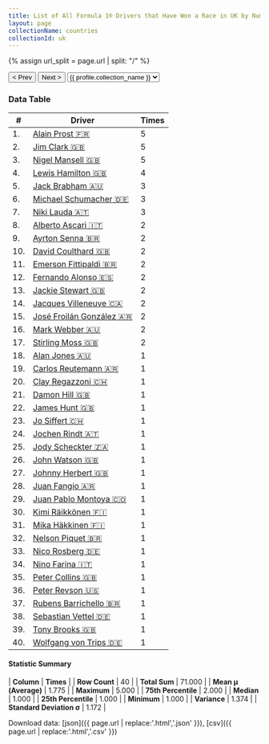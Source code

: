 ```yaml
---
title: List of All Formula 1® Drivers that Have Won a Race in UK by Number of Times
layout: page
collectionName: countries
collectionId: uk
---
```


{% assign url_split = page.url | split: "/" %}
<div id="collection-navigation">
<button onclick="selector.options[selector.selectedIndex-1].value && (window.location = selector.options[selector.selectedIndex-1].value);">&lt; Prev</button>
<button onclick="selector.options[selector.selectedIndex+1].value && (window.location = selector.options[selector.selectedIndex+1].value);">Next &gt;</button>
<select id="selector" onchange="this.options[this.selectedIndex].value && (window.location = this.options[this.selectedIndex].value);">
  {% for collectionId in site.data[page.collectionName].refs %}
    {% if collectionId == page.collectionId %}
      {% assign selected = "selected" %}
    {% else %}
      {% assign selected = "" %}
    {% endif %}
    {% assign profile = site.data[page.collectionName][collectionId].profile %}
    <option value="/f1/{{ page.collectionName }}/{{ collectionId }}/{{ url_split[4] }}" {{ selected }}>{{ profile.collection_name }}</option>
  {% endfor %}
</select>
</div>

<canvas id="chart" width="400" height="180"></canvas>
<script>
var data = {
    "datasets": [
        {
            "backgroundColor": [
                "#9C8E8D",
                "#9C8E8D",
                "#9C8E8D",
                "#9C8E8D",
                "#9C8E8D",
                "#9C8E8D",
                "#9C8E8D",
                "#9C8E8D",
                "#9C8E8D",
                "#9C8E8D",
                "#9C8E8D",
                "#9C8E8D",
                "#9C8E8D",
                "#9C8E8D",
                "#9C8E8D",
                "#9C8E8D",
                "#9C8E8D",
                "#9C8E8D",
                "#9C8E8D",
                "#9C8E8D",
                "#9C8E8D",
                "#9C8E8D",
                "#9C8E8D",
                "#9C8E8D",
                "#9C8E8D",
                "#9C8E8D",
                "#9C8E8D",
                "#9C8E8D",
                "#9C8E8D",
                "#9C8E8D",
                "#9C8E8D",
                "#9C8E8D",
                "#9C8E8D",
                "#9C8E8D",
                "#9C8E8D",
                "#9C8E8D",
                "#9C8E8D",
                "#9C8E8D",
                "#9C8E8D",
                "#9C8E8D"
            ],
            "borderColor": [
                "#1D181E",
                "#1D181E",
                "#1D181E",
                "#1D181E",
                "#1D181E",
                "#1D181E",
                "#1D181E",
                "#1D181E",
                "#1D181E",
                "#1D181E",
                "#1D181E",
                "#1D181E",
                "#1D181E",
                "#1D181E",
                "#1D181E",
                "#1D181E",
                "#1D181E",
                "#1D181E",
                "#1D181E",
                "#1D181E",
                "#1D181E",
                "#1D181E",
                "#1D181E",
                "#1D181E",
                "#1D181E",
                "#1D181E",
                "#1D181E",
                "#1D181E",
                "#1D181E",
                "#1D181E",
                "#1D181E",
                "#1D181E",
                "#1D181E",
                "#1D181E",
                "#1D181E",
                "#1D181E",
                "#1D181E",
                "#1D181E",
                "#1D181E",
                "#1D181E"
            ],
            "borderWidth": 1,
            "data": [
                5.0,
                5.0,
                5.0,
                4.0,
                3.0,
                3.0,
                3.0,
                2.0,
                2.0,
                2.0,
                2.0,
                2.0,
                2.0,
                2.0,
                2.0,
                2.0,
                2.0,
                1.0,
                1.0,
                1.0,
                1.0,
                1.0,
                1.0,
                1.0,
                1.0,
                1.0,
                1.0,
                1.0,
                1.0,
                1.0,
                1.0,
                1.0,
                1.0,
                1.0,
                1.0,
                1.0,
                1.0,
                1.0,
                1.0,
                1.0
            ],
            "label": "Times"
        }
    ],
    "labels": [
        "Alain Prost",
        "Jim Clark",
        "Nigel Mansell",
        "Lewis Hamilton",
        "Jack Brabham",
        "Michael Schumacher",
        "Niki Lauda",
        "Alberto Ascari",
        "Ayrton Senna",
        "David Coulthard",
        "Emerson Fittipaldi",
        "Fernando Alonso",
        "Jackie Stewart",
        "Jacques Villeneuve",
        "José Froilán González",
        "Mark Webber",
        "Stirling Moss",
        "Alan Jones",
        "Carlos Reutemann",
        "Clay Regazzoni",
        "Damon Hill",
        "James Hunt",
        "Jo Siffert",
        "Jochen Rindt",
        "Jody Scheckter",
        "John Watson",
        "Johnny Herbert",
        "Juan Fangio",
        "Juan Pablo Montoya",
        "Kimi Räikkönen",
        "Mika Häkkinen",
        "Nelson Piquet",
        "Nico Rosberg",
        "Nino Farina",
        "Peter Collins",
        "Peter Revson",
        "Rubens Barrichello",
        "Sebastian Vettel",
        "Tony Brooks",
        "Wolfgang von Trips"
    ]
};
var options = {
  legend: {
    display: false
  },
  scales: {
    xAxes: [{
      ticks: {
        beginAtZero: true,
        maxRotation: 180,
        display: window.innerWidth > 800
      }
    }],
    yAxes: [{
      ticks: {
        beginAtZero: true
      }
    }]
  },
  onResize: function(chart, size) {
    chart.options.scales.xAxes[0].ticks.display = size.width > 800;
  }
};
var chart = new Chart("chart", {
    data: data,
    type: 'bar',
    options: options
});
</script>



### Data Table

| # | Driver | Times |
|--|--|--|
| 1. | [Alain Prost 🇫🇷](/f1/drivers/prost) | 5 |
| 2. | [Jim Clark 🇬🇧](/f1/drivers/clark) | 5 |
| 3. | [Nigel Mansell 🇬🇧](/f1/drivers/mansell) | 5 |
| 4. | [Lewis Hamilton 🇬🇧](/f1/drivers/hamilton) | 4 |
| 5. | [Jack Brabham 🇦🇺](/f1/drivers/jack_brabham) | 3 |
| 6. | [Michael Schumacher 🇩🇪](/f1/drivers/michael_schumacher) | 3 |
| 7. | [Niki Lauda 🇦🇹](/f1/drivers/lauda) | 3 |
| 8. | [Alberto Ascari 🇮🇹](/f1/drivers/ascari) | 2 |
| 9. | [Ayrton Senna 🇧🇷](/f1/drivers/senna) | 2 |
| 10. | [David Coulthard 🇬🇧](/f1/drivers/coulthard) | 2 |
| 11. | [Emerson Fittipaldi 🇧🇷](/f1/drivers/emerson_fittipaldi) | 2 |
| 12. | [Fernando Alonso 🇪🇸](/f1/drivers/alonso) | 2 |
| 13. | [Jackie Stewart 🇬🇧](/f1/drivers/stewart) | 2 |
| 14. | [Jacques Villeneuve 🇨🇦](/f1/drivers/villeneuve) | 2 |
| 15. | [José Froilán González 🇦🇷](/f1/drivers/gonzalez) | 2 |
| 16. | [Mark Webber 🇦🇺](/f1/drivers/webber) | 2 |
| 17. | [Stirling Moss 🇬🇧](/f1/drivers/moss) | 2 |
| 18. | [Alan Jones 🇦🇺](/f1/drivers/jones) | 1 |
| 19. | [Carlos Reutemann 🇦🇷](/f1/drivers/reutemann) | 1 |
| 20. | [Clay Regazzoni 🇨🇭](/f1/drivers/regazzoni) | 1 |
| 21. | [Damon Hill 🇬🇧](/f1/drivers/damon_hill) | 1 |
| 22. | [James Hunt 🇬🇧](/f1/drivers/hunt) | 1 |
| 23. | [Jo Siffert 🇨🇭](/f1/drivers/siffert) | 1 |
| 24. | [Jochen Rindt 🇦🇹](/f1/drivers/rindt) | 1 |
| 25. | [Jody Scheckter 🇿🇦](/f1/drivers/scheckter) | 1 |
| 26. | [John Watson 🇬🇧](/f1/drivers/watson) | 1 |
| 27. | [Johnny Herbert 🇬🇧](/f1/drivers/herbert) | 1 |
| 28. | [Juan Fangio 🇦🇷](/f1/drivers/fangio) | 1 |
| 29. | [Juan Pablo Montoya 🇨🇴](/f1/drivers/montoya) | 1 |
| 30. | [Kimi Räikkönen 🇫🇮](/f1/drivers/raikkonen) | 1 |
| 31. | [Mika Häkkinen 🇫🇮](/f1/drivers/hakkinen) | 1 |
| 32. | [Nelson Piquet 🇧🇷](/f1/drivers/piquet) | 1 |
| 33. | [Nico Rosberg 🇩🇪](/f1/drivers/rosberg) | 1 |
| 34. | [Nino Farina 🇮🇹](/f1/drivers/farina) | 1 |
| 35. | [Peter Collins 🇬🇧](/f1/drivers/collins) | 1 |
| 36. | [Peter Revson 🇺🇸](/f1/drivers/revson) | 1 |
| 37. | [Rubens Barrichello 🇧🇷](/f1/drivers/barrichello) | 1 |
| 38. | [Sebastian Vettel 🇩🇪](/f1/drivers/vettel) | 1 |
| 39. | [Tony Brooks 🇬🇧](/f1/drivers/brooks) | 1 |
| 40. | [Wolfgang von Trips 🇩🇪](/f1/drivers/trips) | 1 |

#### Statistic Summary

| **Column** | **Times** |
| **Row Count** | 40 |
| **Total Sum** | 71.000 |
| **Mean μ (Average)** | 1.775 |
| **Maximum** | 5.000 |
| **75th Percentile** | 2.000 |
| **Median** | 1.000 |
| **25th Percentile** | 1.000 |
| **Minimum** | 1.000 |
| **Variance** | 1.374 |
| **Standard Deviation σ** | 1.172 |

Download data: [json]({{ page.url | replace:'.html','.json' }}), [csv]({{ page.url | replace:'.html','.csv' }})
